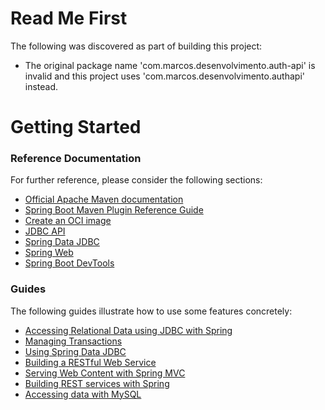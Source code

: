 # Read Me First
The following was discovered as part of building this project:

* The original package name 'com.marcos.desenvolvimento.auth-api' is invalid and this project uses 'com.marcos.desenvolvimento.authapi' instead.

# Getting Started

### Reference Documentation
For further reference, please consider the following sections:

* [Official Apache Maven documentation](https://maven.apache.org/guides/index.html)
* [Spring Boot Maven Plugin Reference Guide](https://docs.spring.io/spring-boot/docs/3.0.12/maven-plugin/reference/html/)
* [Create an OCI image](https://docs.spring.io/spring-boot/docs/3.0.12/maven-plugin/reference/html/#build-image)
* [JDBC API](https://docs.spring.io/spring-boot/docs/3.0.12/reference/htmlsingle/index.html#data.sql)
* [Spring Data JDBC](https://docs.spring.io/spring-boot/docs/3.0.12/reference/htmlsingle/index.html#data.sql.jdbc)
* [Spring Web](https://docs.spring.io/spring-boot/docs/3.0.12/reference/htmlsingle/index.html#web)
* [Spring Boot DevTools](https://docs.spring.io/spring-boot/docs/3.0.12/reference/htmlsingle/index.html#using.devtools)

### Guides
The following guides illustrate how to use some features concretely:

* [Accessing Relational Data using JDBC with Spring](https://spring.io/guides/gs/relational-data-access/)
* [Managing Transactions](https://spring.io/guides/gs/managing-transactions/)
* [Using Spring Data JDBC](https://github.com/spring-projects/spring-data-examples/tree/master/jdbc/basics)
* [Building a RESTful Web Service](https://spring.io/guides/gs/rest-service/)
* [Serving Web Content with Spring MVC](https://spring.io/guides/gs/serving-web-content/)
* [Building REST services with Spring](https://spring.io/guides/tutorials/rest/)
* [Accessing data with MySQL](https://spring.io/guides/gs/accessing-data-mysql/)

